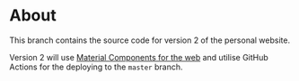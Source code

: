 # About

This branch contains the source code for version 2 of the personal website.

Version 2 will use [Material Components for the web](https://material.io/develop/web/) and utilise GitHub Actions for the deploying to the `master` branch.
